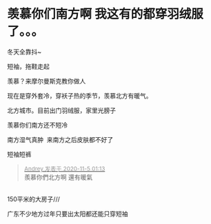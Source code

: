 # 羡慕你们南方啊 我这有的都穿羽绒服了。。。


冬天全靠抖~<img src="static/image/smiley/default/lol.gif" smilieid="12" border="0" alt="" />

短袖，拖鞋走起

羡慕？来摩尔曼斯克教你做人

现在是穿外套冷，穿袄子热的季节，羡慕北方有暖气。<img id="aimg_uFF6P" onclick="zoom(this, this.src, 0, 0, 0)" class="zoom" src="https://cdn.jsdelivr.net/gh/hishis/forum-master/public/images/patch.gif" onmouseover="img_onmouseoverfunc(this)" onload="thumbImg(this)" border="0" alt="" />

北方城市。目前出门羽绒服，家里光膀子<img id="aimg_KhvRK" onclick="zoom(this, this.src, 0, 0, 0)" class="zoom" src="https://cdn.jsdelivr.net/gh/hishis/forum-master/public/images/patch.gif" onmouseover="img_onmouseoverfunc(this)" onload="thumbImg(this)" border="0" alt="" />

羡慕你们南方还不短冷

<img src="static/image/smiley/default/lol.gif" smilieid="12" border="0" alt="" /><img src="static/image/smiley/default/lol.gif" smilieid="12" border="0" alt="" />南方湿气真肿&nbsp;&nbsp;来南方之后皮肤都不好了

短袖短裤

<div class="quote"><blockquote><font size="2"><a href="https://www.hostloc.com/forum.php?mod=redirect&amp;goto=findpost&amp;pid=9407166&amp;ptid=762841" target="_blank"><font color="#999999">Andrey 发表于 2020-11-5 01:13</font></a></font><br />
羨慕你們北方啊 還有暖氣</blockquote></div><br />
150平米的大房子///

广东不少地方过年只要出太阳都还能只穿短袖
